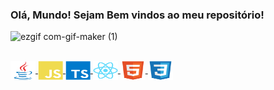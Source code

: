 ### Olá, Mundo! Sejam Bem vindos ao meu repositório!
![ezgif com-gif-maker (1)](https://user-images.githubusercontent.com/82036301/134776992-6bbd3543-3d9e-42c6-ade3-48502508324b.gif)

<div align="center">
  <a href="https://github.com/Marco-coutinho">
</div>
  
       
 
<div style="display: inline_block"><br>
  <img align="center" alt="cout-CSS" height="30" width="40" src="https://raw.githubusercontent.com/devicons/devicon/master/icons/java/java-original.svg">
  <img align="center" alt="cout-Js" height="30" width="40" src="https://raw.githubusercontent.com/devicons/devicon/master/icons/javascript/javascript-plain.svg">
  <img align="center" alt="cout-Ts" height="30" width="40" src="https://raw.githubusercontent.com/devicons/devicon/master/icons/typescript/typescript-plain.svg">
  <img align="center" alt="cout-React" height="30" width="40" src="https://raw.githubusercontent.com/devicons/devicon/master/icons/react/react-original.svg">
  <img align="center" alt="cout-HTML" height="30" width="40" src="https://raw.githubusercontent.com/devicons/devicon/master/icons/html5/html5-original.svg">
  <img align="center" alt="cout-CSS" height="30" width="40" src="https://raw.githubusercontent.com/devicons/devicon/master/icons/css3/css3-original.svg">
 
</div>
